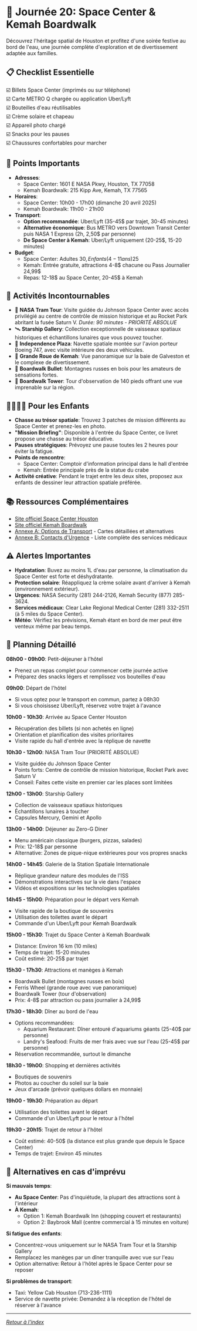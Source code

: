 # 🌟 Journée 20: Space Center & Kemah Boardwalk

Découvrez l'héritage spatial de Houston et profitez d'une soirée festive au bord de l'eau, une journée complète d'exploration et de divertissement adaptée aux familles.

## 📋 Checklist Essentielle

☑️ Billets Space Center (imprimés ou sur téléphone)  
☑️ Carte METRO Q chargée ou application Uber/Lyft  
☑️ Bouteilles d'eau réutilisables  
☑️ Crème solaire et chapeau  
☑️ Appareil photo chargé  
☑️ Snacks pour les pauses  
☑️ Chaussures confortables pour marcher  

## 📌 Points Importants

- **Adresses**:
  - Space Center: 1601 E NASA Pkwy, Houston, TX 77058
  - Kemah Boardwalk: 215 Kipp Ave, Kemah, TX 77565
- **Horaires**:
  - Space Center: 10h00 - 17h00 (dimanche 20 avril 2025)
  - Kemah Boardwalk: 11h00 - 21h00
- **Transport**:
  - **Option recommandée**: Uber/Lyft (35-45$ par trajet, 30-45 minutes)
  - **Alternative économique**: Bus METRO vers Downtown Transit Center puis NASA 1 Express (2h, 2,50$ par personne)
  - **De Space Center à Kemah**: Uber/Lyft uniquement (20-25$, 15-20 minutes)
- **Budget**:
  - Space Center: Adultes 30$, Enfants (4-11 ans) 25$
  - Kemah: Entrée gratuite, attractions 4-8$ chacune ou Pass Journalier 24,99$
  - Repas: 12-18$ au Space Center, 20-45$ à Kemah

## 🎯 Activités Incontournables

- 🚀 **NASA Tram Tour**: Visite guidée du Johnson Space Center avec accès privilégié au centre de contrôle de mission historique et au Rocket Park abritant la fusée Saturn V. *Durée: 90 minutes - PRIORITÉ ABSOLUE*
- 🛰️ **Starship Gallery**: Collection exceptionnelle de vaisseaux spatiaux historiques et échantillons lunaires que vous pouvez toucher.
- 🌌 **Independence Plaza**: Navette spatiale montée sur l'avion porteur Boeing 747, avec visite intérieure des deux véhicules.
- 🎡 **Grande Roue de Kemah**: Vue panoramique sur la baie de Galveston et le complexe de divertissement.
- 🎢 **Boardwalk Bullet**: Montagnes russes en bois pour les amateurs de sensations fortes.
- 🌊 **Boardwalk Tower**: Tour d'observation de 140 pieds offrant une vue imprenable sur la région.

## 👨👩👧👦 Pour les Enfants

- **Chasse au trésor spatiale**: Trouvez 3 patches de mission différents au Space Center et prenez-les en photo.
- **"Mission Briefing"**: Disponible à l'entrée du Space Center, ce livret propose une chasse au trésor éducative.
- **Pauses stratégiques**: Prévoyez une pause toutes les 2 heures pour éviter la fatigue.
- **Points de rencontre**:
  - Space Center: Comptoir d'information principal dans le hall d'entrée
  - Kemah: Entrée principale près de la statue du crabe
- **Activité créative**: Pendant le trajet entre les deux sites, proposez aux enfants de dessiner leur attraction spatiale préférée.

## 📚 Ressources Complémentaires

- [Site officiel Space Center Houston](https://spacecenter.org/visit/plan-your-visit/)
- [Site officiel Kemah Boardwalk](https://www.kemahboardwalk.com/attractions.asp)
- [Annexe A: Options de Transport](../Annexes/A_Transport_Maps.md) - Cartes détaillées et alternatives
- [Annexe B: Contacts d'Urgence](../Annexes/B_Emergency_Contacts.md) - Liste complète des services médicaux

## ⚠️ Alertes Importantes

- **Hydratation**: Buvez au moins 1L d'eau par personne, la climatisation du Space Center est forte et déshydratante.
- **Protection solaire**: Réappliquez la crème solaire avant d'arriver à Kemah (environnement extérieur).
- **Urgences**: NASA Security (281) 244-2126, Kemah Security (877) 285-3624.
- **Services médicaux**: Clear Lake Regional Medical Center (281) 332-2511 (à 5 miles du Space Center).
- **Météo**: Vérifiez les prévisions, Kemah étant en bord de mer peut être venteux même par beau temps.

## 🌟 Planning Détaillé

**08h00 - 09h00**: Petit-déjeuner à l'hôtel
- Prenez un repas complet pour commencer cette journée active
- Préparez des snacks légers et remplissez vos bouteilles d'eau

**09h00**: Départ de l'hôtel
- Si vous optez pour le transport en commun, partez à 08h30
- Si vous choisissez Uber/Lyft, réservez votre trajet à l'avance

**10h00 - 10h30**: Arrivée au Space Center Houston
- Récupération des billets (si non achetés en ligne)
- Orientation et planification des visites prioritaires
- Visite rapide du hall d'entrée avec la réplique de navette

**10h30 - 12h00**: NASA Tram Tour (PRIORITÉ ABSOLUE)
- Visite guidée du Johnson Space Center
- Points forts: Centre de contrôle de mission historique, Rocket Park avec Saturn V
- Conseil: Faites cette visite en premier car les places sont limitées

**12h00 - 13h00**: Starship Gallery
- Collection de vaisseaux spatiaux historiques
- Échantillons lunaires à toucher
- Capsules Mercury, Gemini et Apollo

**13h00 - 14h00**: Déjeuner au Zero-G Diner
- Menu américain classique (burgers, pizzas, salades)
- Prix: 12-18$ par personne
- Alternative: Zones de pique-nique extérieures pour vos propres snacks

**14h00 - 14h45**: Galerie de la Station Spatiale Internationale
- Réplique grandeur nature des modules de l'ISS
- Démonstrations interactives sur la vie dans l'espace
- Vidéos et expositions sur les technologies spatiales

**14h45 - 15h00**: Préparation pour le départ vers Kemah
- Visite rapide de la boutique de souvenirs
- Utilisation des toilettes avant le départ
- Commande d'un Uber/Lyft pour Kemah Boardwalk

**15h00 - 15h30**: Trajet du Space Center à Kemah Boardwalk
- Distance: Environ 16 km (10 miles)
- Temps de trajet: 15-20 minutes
- Coût estimé: 20-25$ par trajet

**15h30 - 17h30**: Attractions et manèges à Kemah
- Boardwalk Bullet (montagnes russes en bois)
- Ferris Wheel (grande roue avec vue panoramique)
- Boardwalk Tower (tour d'observation)
- Prix: 4-8$ par attraction ou pass journalier à 24,99$

**17h30 - 18h30**: Dîner au bord de l'eau
- Options recommandées:
  - Aquarium Restaurant: Dîner entouré d'aquariums géants (25-40$ par personne)
  - Landry's Seafood: Fruits de mer frais avec vue sur l'eau (25-45$ par personne)
- Réservation recommandée, surtout le dimanche

**18h30 - 19h00**: Shopping et dernières activités
- Boutiques de souvenirs
- Photos au coucher du soleil sur la baie
- Jeux d'arcade (prévoir quelques dollars en monnaie)

**19h00 - 19h30**: Préparation au départ
- Utilisation des toilettes avant le départ
- Commande d'un Uber/Lyft pour le retour à l'hôtel

**19h30 - 20h15**: Trajet de retour à l'hôtel
- Coût estimé: 40-50$ (la distance est plus grande que depuis le Space Center)
- Temps de trajet: Environ 45 minutes

## 🌟 Alternatives en cas d'imprévu

**Si mauvais temps**:
- **Au Space Center**: Pas d'inquiétude, la plupart des attractions sont à l'intérieur
- **À Kemah**:
  - Option 1: Kemah Boardwalk Inn (shopping couvert et restaurants)
  - Option 2: Baybrook Mall (centre commercial à 15 minutes en voiture)

**Si fatigue des enfants**:
- Concentrez-vous uniquement sur le NASA Tram Tour et la Starship Gallery
- Remplacez les manèges par un dîner tranquille avec vue sur l'eau
- Option alternative: Retour à l'hôtel après le Space Center pour se reposer

**Si problèmes de transport**:
- Taxi: Yellow Cab Houston (713-236-1111)
- Service de navette privée: Demandez à la réception de l'hôtel de réserver à l'avance

---

*[Retour à l'index](../index.md)*
